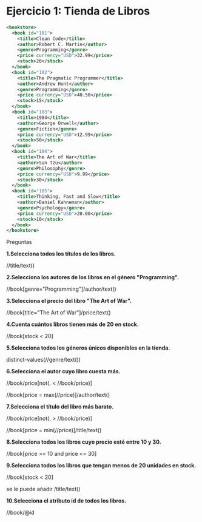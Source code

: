 # Ejercicio 1: Tienda de Libros

```xml
<bookstore>
  <book id="101">
    <title>Clean Code</title>
    <author>Robert C. Martin</author>
    <genre>Programming</genre>
    <price currency="USD">32.99</price>
    <stock>20</stock>
  </book>
  <book id="102">
    <title>The Pragmatic Programmer</title>
    <author>Andrew Hunt</author>
    <genre>Programming</genre>
    <price currency="USD">40.50</price>
    <stock>15</stock>
  </book>
  <book id="103">
    <title>1984</title>
    <author>George Orwell</author>
    <genre>Fiction</genre>
    <price currency="USD">12.99</price>
    <stock>50</stock>
  </book>
  <book id="104">
    <title>The Art of War</title>
    <author>Sun Tzu</author>
    <genre>Philosophy</genre>
    <price currency="USD">9.99</price>
    <stock>30</stock>
  </book>
  <book id="105">
    <title>Thinking, Fast and Slow</title>
    <author>Daniel Kahneman</author>
    <genre>Psychology</genre>
    <price currency="USD">20.00</price>
    <stock>10</stock>
  </book>
</bookstore>
```

Preguntas

__1.Selecciona todos los títulos de los libros.__

//title/text()

__2.Selecciona los autores de los libros en el género "Programming".__

//book[genre="Programming"]/author/text()

__3.Selecciona el precio del libro "The Art of War".__

//book[title="The Art of War"]/price/text()

__4.Cuenta cuántos libros tienen más de 20 en stock.__

//book[stock < 20]

__5.Selecciona todos los géneros únicos disponibles en la tienda.__

distinct-values(//genre/text())

__6.Selecciona el autor cuyo libro cuesta más.__

//book/price[not(. < //book/price)]

//book[price = max(//price)]/author/text()

__7.Selecciona el título del libro más barato.__

//book/price[not(. > //book/price)]

//book[price = min(//price)]/title/text()

__8.Selecciona todos los libros cuyo precio esté entre 10 y 30.__

//book[price >= 10 and price <= 30]

__9.Selecciona todos los libros que tengan menos de 20 unidades en stock.__

//book[stock < 20]

se le puede añadir /title/text()

__10.Selecciona el atributo id de todos los libros.__

//book/@id
